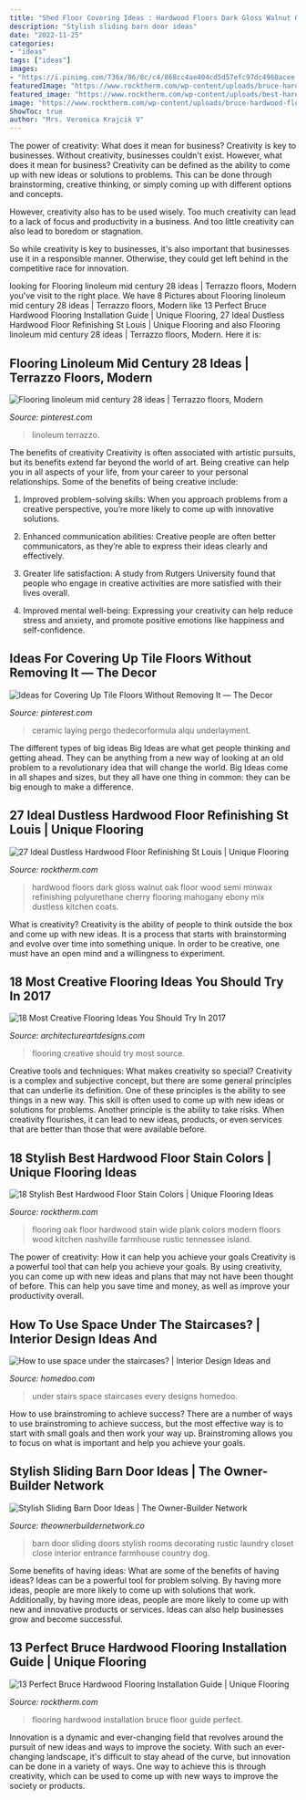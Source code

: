 ```yaml
---
title: "Shed Floor Covering Ideas : Hardwood Floors Dark Gloss Walnut Oak Floor Wood Semi Minwax Refinishing Polyurethane Cherry Flooring Mahogany Ebony Mix Dustless Kitchen Coats"
description: "Stylish sliding barn door ideas"
date: "2022-11-25"
categories:
- "ideas"
tags: ["ideas"]
images:
- "https://i.pinimg.com/736x/86/8c/c4/868cc4ae404cd5d57efc97dc4960acee.jpg"
featuredImage: "https://www.rocktherm.com/wp-content/uploads/bruce-hardwood-flooring-installation-guide-of-16-charmant-step-by-step-hardwood-floor-installation-ideas-blog-regarding-16-photos-of-the-16-charmant-step-by-step-hardwood-floor-installation.jpg"
featured_image: "https://www.rocktherm.com/wp-content/uploads/best-hardwood-floor-stain-colors-of-18-fresh-oak-hardwood-floors-pictures-dizpos-com-for-256-best-light-hardwood-flooring-trends-images-on-pinterest.jpg"
image: "https://www.rocktherm.com/wp-content/uploads/bruce-hardwood-flooring-installation-guide-of-16-charmant-step-by-step-hardwood-floor-installation-ideas-blog-regarding-16-photos-of-the-16-charmant-step-by-step-hardwood-floor-installation.jpg"
ShowToc: true
author: "Mrs. Veronica Krajcik V"
---
```



The power of creativity: What does it mean for business?
Creativity is key to businesses. Without creativity, businesses couldn't exist. However, what does it mean for business? 
Creativity can be defined as the ability to come up with new ideas or solutions to problems. This can be done through brainstorming, creative thinking, or simply coming up with different options and concepts. 

However, creativity also has to be used wisely. Too much creativity can lead to a lack of focus and productivity in a business. And too little creativity can also lead to boredom or stagnation. 

So while creativity is key to businesses, it's also important that businesses use it in a responsible manner. Otherwise, they could get left behind in the competitive race for innovation.

	

		
looking for Flooring linoleum mid century 28 ideas | Terrazzo floors, Modern you've visit to the right place. We have 8 Pictures about Flooring linoleum mid century 28 ideas | Terrazzo floors, Modern like 13 Perfect Bruce Hardwood Flooring Installation Guide | Unique Flooring, 27 Ideal Dustless Hardwood Floor Refinishing St Louis | Unique Flooring and also Flooring linoleum mid century 28 ideas | Terrazzo floors, Modern. Here it is:
		
    
## Flooring Linoleum Mid Century 28 Ideas | Terrazzo Floors, Modern

<img loading=lazy src="https://i.pinimg.com/736x/86/8c/c4/868cc4ae404cd5d57efc97dc4960acee.jpg" onerror="this.onerror=null;this.src='https://tse3.mm.bing.net/th?id=OIP.IFKOKEDNxnAAwIgPlsYoygAAAA&amp;pid=15.1';" alt="Flooring linoleum mid century 28 ideas | Terrazzo floors, Modern">

_Source: pinterest.com_

>linoleum terrazzo. 

	

The benefits of creativity
Creativity is often associated with artistic pursuits, but its benefits extend far beyond the world of art. Being creative can help you in all aspects of your life, from your career to your personal relationships.
Some of the benefits of being creative include:

1. Improved problem-solving skills: When you approach problems from a creative perspective, you’re more likely to come up with innovative solutions.

2. Enhanced communication abilities: Creative people are often better communicators, as they’re able to express their ideas clearly and effectively.

3. Greater life satisfaction: A study from Rutgers University found that people who engage in creative activities are more satisfied with their lives overall.

4. Improved mental well-being: Expressing your creativity can help reduce stress and anxiety, and promote positive emotions like happiness and self-confidence.

    
## Ideas For Covering Up Tile Floors Without Removing It — The Decor

<img loading=lazy src="https://i.pinimg.com/736x/c9/b8/fc/c9b8fc933095aac9baa14b11aa63bfda.jpg" onerror="this.onerror=null;this.src='https://tse1.mm.bing.net/th?id=OIP.xfvTfDhogxpNNVUgsvzIVQHaJ3&amp;pid=15.1';" alt="Ideas for Covering Up Tile Floors Without Removing It — The Decor">

_Source: pinterest.com_

>ceramic laying pergo thedecorformula alqu underlayment. 

	

The different types of big ideas
Big Ideas are what get people thinking and getting ahead. They can be anything from a new way of looking at an old problem to a revolutionary idea that will change the world. Big Ideas come in all shapes and sizes, but they all have one thing in common: they can be big enough to make a difference.

    
## 27 Ideal Dustless Hardwood Floor Refinishing St Louis | Unique Flooring

<img loading=lazy src="https://www.rocktherm.com/wp-content/uploads/dustless-hardwood-floor-refinishing-st-louis-of-red-oak-hardwood-floors-after-three-coats-of-polyurethane-semi-gloss-intended-for-red-oak-hardwood-floors-after-three-coats-of-polyurethane-se.jpg" onerror="this.onerror=null;this.src='https://tse3.mm.bing.net/th?id=OIP.yV8jzOpwWr1VKwrZ7xd8egHaJ4&amp;pid=15.1';" alt="27 Ideal Dustless Hardwood Floor Refinishing St Louis | Unique Flooring">

_Source: rocktherm.com_

>hardwood floors dark gloss walnut oak floor wood semi minwax refinishing polyurethane cherry flooring mahogany ebony mix dustless kitchen coats. 

	

What is creativity?
Creativity is the ability of people to think outside the box and come up with new ideas. It is a process that starts with brainstorming and evolve over time into something unique. In order to be creative, one must have an open mind and a willingness to experiment.

    
## 18 Most Creative Flooring Ideas You Should Try In 2017

<img loading=lazy src="https://www.architectureartdesigns.com/wp-content/uploads/2017/02/1-2.jpg" onerror="this.onerror=null;this.src='https://tse3.mm.bing.net/th?id=OIP.8HcfOBTyGKd5XtyENNzyXQHaE5&amp;pid=15.1';" alt="18 Most Creative Flooring Ideas You Should Try In 2017">

_Source: architectureartdesigns.com_

>flooring creative should try most source. 

	

Creative tools and techniques: What makes creativity so special?
Creativity is a complex and subjective concept, but there are some general principles that can underlie its definition. One of these principles is the ability to see things in a new way. This skill is often used to come up with new ideas or solutions for problems. Another principle is the ability to take risks. When creativity flourishes, it can lead to new ideas, products, or even services that are better than those that were available before.

    
## 18 Stylish Best Hardwood Floor Stain Colors | Unique Flooring Ideas

<img loading=lazy src="https://www.rocktherm.com/wp-content/uploads/best-hardwood-floor-stain-colors-of-18-fresh-oak-hardwood-floors-pictures-dizpos-com-for-256-best-light-hardwood-flooring-trends-images-on-pinterest.jpg" onerror="this.onerror=null;this.src='https://tse4.mm.bing.net/th?id=OIP.SWYkK6ZsCyBS3oi7FIHKegHaLG&amp;pid=15.1';" alt="18 Stylish Best Hardwood Floor Stain Colors | Unique Flooring Ideas">

_Source: rocktherm.com_

>flooring oak floor hardwood stain wide plank colors modern floors wood kitchen nashville farmhouse rustic tennessee island. 

	

The power of creativity: How it can help you achieve your goals
Creativity is a powerful tool that can help you achieve your goals. By using creativity, you can come up with new ideas and plans that may not have been thought of before. This can help you save time and money, as well as improve your productivity overall.

    
## How To Use Space Under The Staircases? | Interior Design Ideas And

<img loading=lazy src="http://www.homedoo.com/wp-content/uploads/2013/04/under-stairs-08.jpg" onerror="this.onerror=null;this.src='https://tse1.mm.bing.net/th?id=OIP.cb7bSa00UB8fEQLhQGPwhQHaJ3&amp;pid=15.1';" alt="How to use space under the staircases? | Interior Design Ideas and">

_Source: homedoo.com_

>under stairs space staircases every designs homedoo. 

	

How to use brainstroming to achieve success?
There are a number of ways to use brainstroming to achieve success, but the most effective way is to start with small goals and then work your way up. Brainstroming allows you to focus on what is important and help you achieve your goals.

    
## Stylish Sliding Barn Door Ideas | The Owner-Builder Network

<img loading=lazy src="http://theownerbuildernetwork.co/wp-content/uploads/2015/10/Sliding-Barn-Door-Ideas-1.jpg" onerror="this.onerror=null;this.src='https://tse3.mm.bing.net/th?id=OIP.dERCfLIANIeLyz4z6IminQHaJ4&amp;pid=15.1';" alt="Stylish Sliding Barn Door Ideas | The Owner-Builder Network">

_Source: theownerbuildernetwork.co_

>barn door sliding doors stylish rooms decorating rustic laundry closet close interior entrance farmhouse country dog. 

	

Some benefits of having ideas: What are some of the benefits of having ideas?
Ideas can be a powerful tool for problem solving. By having more ideas, people are more likely to come up with solutions that work. Additionally, by having more ideas, people are more likely to come up with new and innovative products or services. Ideas can also help businesses grow and become successful.

    
## 13 Perfect Bruce Hardwood Flooring Installation Guide | Unique Flooring

<img loading=lazy src="https://www.rocktherm.com/wp-content/uploads/bruce-hardwood-flooring-installation-guide-of-16-charmant-step-by-step-hardwood-floor-installation-ideas-blog-regarding-16-photos-of-the-16-charmant-step-by-step-hardwood-floor-installation.jpg" onerror="this.onerror=null;this.src='https://tse4.mm.bing.net/th?id=OIP.HoVCTWB7XDNabitviBQaKwHaJ4&amp;pid=15.1';" alt="13 Perfect Bruce Hardwood Flooring Installation Guide | Unique Flooring">

_Source: rocktherm.com_

>flooring hardwood installation bruce floor guide perfect. 

	

Innovation is a dynamic and ever-changing field that revolves around the pursuit of new ideas and ways to improve the society. With such an ever-changing landscape, it's difficult to stay ahead of the curve, but innovation can be done in a variety of ways. One way to achieve this is through creativity, which can be used to come up with new ways to improve the society or products.

